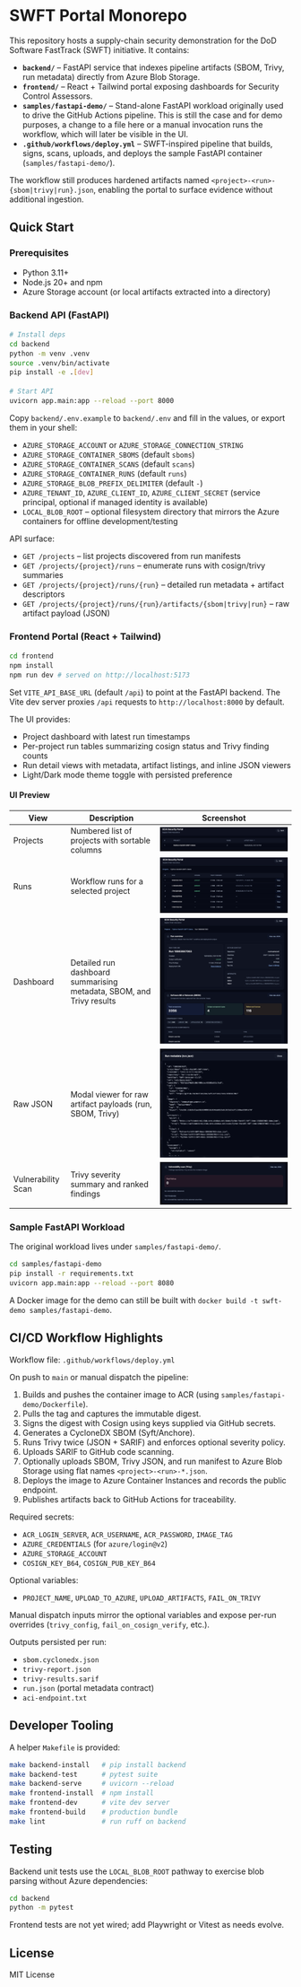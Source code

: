 # SWFT Portal Monorepo

This repository hosts a supply-chain security demonstration for the DoD Software FastTrack (SWFT) initiative. It contains:

- **`backend/`** – FastAPI service that indexes pipeline artifacts (SBOM, Trivy, run metadata) directly from Azure Blob Storage.
- **`frontend/`** – React + Tailwind portal exposing dashboards for Security Control Assessors.
- **`samples/fastapi-demo/`** – Stand-alone FastAPI workload originally used to drive the GitHub Actions pipeline. This is still the case and for demo purposes, a change to a file here or a manual invocation runs the workflow, which will later be visible in the UI.
- **`.github/workflows/deploy.yml`** – SWFT-inspired pipeline that builds, signs, scans, uploads, and deploys the sample FastAPI container (`samples/fastapi-demo/`).

The workflow still produces hardened artifacts named `<project>-<run>-{sbom|trivy|run}.json`, enabling the portal to surface evidence without additional ingestion.

## Quick Start

### Prerequisites

- Python 3.11+
- Node.js 20+ and npm
- Azure Storage account (or local artifacts extracted into a directory)

### Backend API (FastAPI)

```bash
# Install deps
cd backend
python -m venv .venv
source .venv/bin/activate
pip install -e .[dev]

# Start API
uvicorn app.main:app --reload --port 8000
```

Copy `backend/.env.example` to `backend/.env` and fill in the values, or export them in your shell:

- `AZURE_STORAGE_ACCOUNT` or `AZURE_STORAGE_CONNECTION_STRING`
- `AZURE_STORAGE_CONTAINER_SBOMS` (default `sboms`)
- `AZURE_STORAGE_CONTAINER_SCANS` (default `scans`)
- `AZURE_STORAGE_CONTAINER_RUNS` (default `runs`)
- `AZURE_STORAGE_BLOB_PREFIX_DELIMITER` (default `-`)
- `AZURE_TENANT_ID`, `AZURE_CLIENT_ID`, `AZURE_CLIENT_SECRET` (service principal, optional if managed identity is available)
- `LOCAL_BLOB_ROOT` – optional filesystem directory that mirrors the Azure containers for offline development/testing

API surface:

- `GET /projects` – list projects discovered from run manifests
- `GET /projects/{project}/runs` – enumerate runs with cosign/trivy summaries
- `GET /projects/{project}/runs/{run}` – detailed run metadata + artifact descriptors
- `GET /projects/{project}/runs/{run}/artifacts/{sbom|trivy|run}` – raw artifact payload (JSON)

### Frontend Portal (React + Tailwind)

```bash
cd frontend
npm install
npm run dev # served on http://localhost:5173
```

Set `VITE_API_BASE_URL` (default `/api`) to point at the FastAPI backend. The Vite dev server proxies `/api` requests to `http://localhost:8000` by default.

The UI provides:

- Project dashboard with latest run timestamps
- Per-project run tables summarizing cosign status and Trivy finding counts
- Run detail views with metadata, artifact listings, and inline JSON viewers
- Light/Dark mode theme toggle with persisted preference

#### UI Preview

| View | Description | Screenshot |
|------|-------------|------------|
| Projects | Numbered list of projects with sortable columns | ![Projects view](images/1_Projects.png) |
| Runs | Workflow runs for a selected project | ![Project runs](images/10_Runs.png) |
| Dashboard | Detailed run dashboard summarising metadata, SBOM, and Trivy results | ![Run dashboard](images/20_Dashboard.png) |
| Raw JSON | Modal viewer for raw artifact payloads (run, SBOM, Trivy) | ![Raw JSON modal](images/21_Dashboard.png) |
| Vulnerability Scan | Trivy severity summary and ranked findings | ![Trivy findings](images/30_Dashboard.png) |

### Sample FastAPI Workload

The original workload lives under `samples/fastapi-demo/`.

```bash
cd samples/fastapi-demo
pip install -r requirements.txt
uvicorn app.main:app --reload --port 8080
```

A Docker image for the demo can still be built with `docker build -t swft-demo samples/fastapi-demo`.

## CI/CD Workflow Highlights

Workflow file: `.github/workflows/deploy.yml`

On push to `main` or manual dispatch the pipeline:

1. Builds and pushes the container image to ACR (using `samples/fastapi-demo/Dockerfile`).
2. Pulls the tag and captures the immutable digest.
3. Signs the digest with Cosign using keys supplied via GitHub secrets.
4. Generates a CycloneDX SBOM (Syft/Anchore).
5. Runs Trivy twice (JSON + SARIF) and enforces optional severity policy.
6. Uploads SARIF to GitHub code scanning.
7. Optionally uploads SBOM, Trivy JSON, and run manifest to Azure Blob Storage using flat names `<project>-<run>-*.json`.
8. Deploys the image to Azure Container Instances and records the public endpoint.
9. Publishes artifacts back to GitHub Actions for traceability.

Required secrets:

- `ACR_LOGIN_SERVER`, `ACR_USERNAME`, `ACR_PASSWORD`, `IMAGE_TAG`
- `AZURE_CREDENTIALS` (for `azure/login@v2`)
- `AZURE_STORAGE_ACCOUNT`
- `COSIGN_KEY_B64`, `COSIGN_PUB_KEY_B64`

Optional variables:

- `PROJECT_NAME`, `UPLOAD_TO_AZURE`, `UPLOAD_ARTIFACTS`, `FAIL_ON_TRIVY`

Manual dispatch inputs mirror the optional variables and expose per-run overrides (`trivy_config`, `fail_on_cosign_verify`, etc.).

Outputs persisted per run:

- `sbom.cyclonedx.json`
- `trivy-report.json`
- `trivy-results.sarif`
- `run.json` (portal metadata contract)
- `aci-endpoint.txt`

## Developer Tooling

A helper `Makefile` is provided:

```bash
make backend-install   # pip install backend
make backend-test      # pytest suite
make backend-serve     # uvicorn --reload
make frontend-install  # npm install
make frontend-dev      # vite dev server
make frontend-build    # production bundle
make lint              # run ruff on backend
```


## Testing

Backend unit tests use the `LOCAL_BLOB_ROOT` pathway to exercise blob parsing without Azure dependencies:

```bash
cd backend
python -m pytest
```

Frontend tests are not yet wired; add Playwright or Vitest as needs evolve.

## License

MIT License
